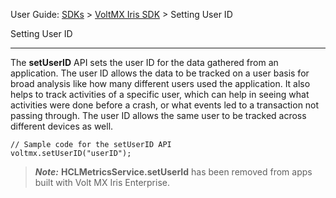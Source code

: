                             

User Guide: [SDKs](../Foundry_SDKs.md) > [VoltMX Iris SDK](Installing_VoltMXJS_SDK.md) > Setting User ID

Setting User ID  

------------------

The **setUserID** API sets the user ID for the data gathered from an application. The user ID allows the data to be tracked on a user basis for broad analysis like how many different users used the application. It also helps to track activities of a specific user, which can help in seeing what activities were done before a crash, or what events led to a transaction not passing through. The user ID allows the same user to be tracked across different devices as well.

```
// Sample code for the setUserID API
voltmx.setUserID("userID");
```

> **_Note:_** **HCLMetricsService.setUserId** has been removed from apps built with Volt MX Iris Enterprise.
